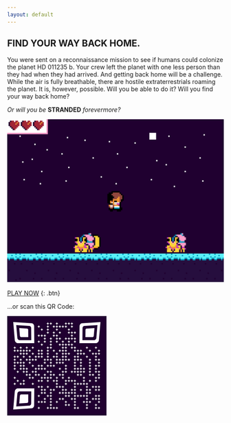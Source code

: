 ```yaml
---
layout: default
---
```


## FIND YOUR WAY BACK HOME.

You were sent on a reconnaissance mission to see if humans could colonize the planet HD 011235 b. Your crew left the planet with one less person than they had when they had arrived. And getting back home will be a challenge. While the air is fully breathable, there are hostile extraterrestrials roaming the planet. It is, however, possible. Will you be able to do it? Will you find your way back home?

_Or will you be_ __STRANDED__ _forevermore?_

![Screenshot of STRANDED video game with the player jumping over two hermit-crab-like enemies.](/screenshot.png)

[PLAY NOW](https://csrodrig25.github.io/STRANDED)
{: .btn}

...or scan this QR Code:

![QR Code for STRANDED online game](/qr-code-small.png)